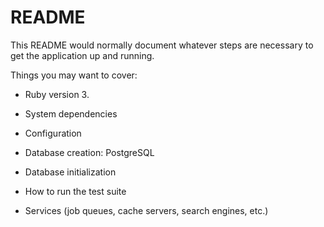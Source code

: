 # README

This README would normally document whatever steps are necessary to get the
application up and running.

Things you may want to cover:

* Ruby version 3.

* System dependencies

* Configuration

* Database creation: PostgreSQL

* Database initialization

* How to run the test suite

* Services (job queues, cache servers, search engines, etc.)
